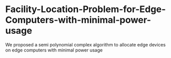 # Facility-Location-Problem-for-Edge-Computers-with-minimal-power-usage
We proposed a semi polynomial complex algorithm to allocate edge devices on edge computers with minimal power usage
